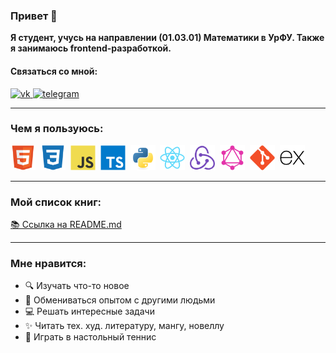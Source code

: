 ### Привет 👋
<b>Я студент, учусь на направлении (01.03.01) Математики в УрФУ. Также я занимаюсь frontend-разработкой.</b>
#### Связаться со мной:
<a href="https://vk.com/artyom_sultanov">
  <img src="https://github.com/gauravghongde/social-icons/blob/master/SVG/Color/VK.svg"  title="vk" alt="vk" width="30"/>
</a>
<a href="https://t.me/artyomSultanov">
  <img src="https://github.com/gauravghongde/social-icons/blob/master/SVG/Color/Telegram.svg"  title="telegram" alt="telegram" width="30"/>
</a>

---

### Чем я пользуюсь:
<div>
  <img src="https://github.com/devicons/devicon/blob/master/icons/html5/html5-original.svg" title="HTML5" alt="HTML" width="40" height="40"/>&nbsp;
  <img src="https://github.com/devicons/devicon/blob/master/icons/css3/css3-plain.svg"  title="CSS3" alt="CSS" width="40" height="40"/>&nbsp;
  <img src="https://github.com/devicons/devicon/blob/master/icons/javascript/javascript-original.svg" title="JavaScript" alt="JavaScript" width="40" height="40"/>&nbsp;
  <img src="https://github.com/devicons/devicon/blob/master/icons/typescript/typescript-original.svg" title="TypeScript" alt="TypeScript" width="40" height="40"/>&nbsp;
  <img src="https://github.com/devicons/devicon/blob/master/icons/python/python-original.svg" title="Python" alt="Python" width="40" height="40"/>&nbsp;
  <img src="https://github.com/devicons/devicon/blob/master/icons/react/react-original.svg" title="React" alt="React" width="40" height="40"/>&nbsp;
  <img src="https://github.com/devicons/devicon/blob/master/icons/redux/redux-original.svg" title="Redux" alt="Redux" width="40" height="40"/>&nbsp;
  <img src="https://github.com/devicons/devicon/blob/master/icons/graphql/graphql-plain.svg" title="GraphQL" alt="GraphQL" width="40" height="40"/>&nbsp;
  <img src="https://github.com/devicons/devicon/blob/master/icons/git/git-original.svg" title="Git" alt="Git" width="40" height="40"/>&nbsp;
  <img src="https://github.com/devicons/devicon/blob/master/icons/express/express-original.svg" title="Express" alt="Express" width="40" height="40"/>&nbsp;
</div>

---

### Мой список книг:
[📚 Ссылка на README.md](library/README.md)


---

### Мне нравится:
- 🔍 Изучать что-то новое
- 💬 Обмениваться опытом с другими людьми
- 💻 Решать интересные задачи
- ✨ Читать тех. худ. литературу, мангу, новеллу
- 🏓 Играть в настольный теннис
